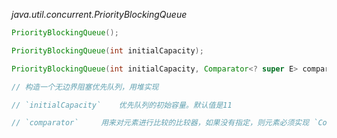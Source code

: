 *java.util.concurrent.PriorityBlockingQueue<E>*
```java
PriorityBlockingQueue();

PriorityBlockingQueue(int initialCapacity);

PriorityBlockingQueue(int initialCapacity, Comparator<? super E> comparator);

// 构造一个无边界阻塞优先队列，用堆实现

// `initialCapacity` 	优先队列的初始容量。默认值是11

// `comparator`		用来对元素进行比较的比较器，如果没有指定，则元素必须实现 `Comparable` 接口

```